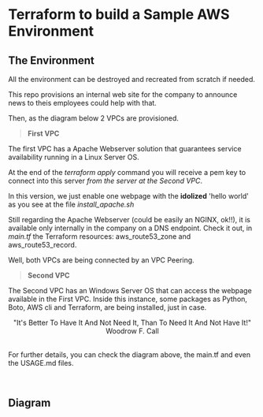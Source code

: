 # Terraform to build a Sample AWS Environment

## The Environment

All the environment can be destroyed and recreated from scratch if needed.

This repo provisions an internal web site for the company to announce news to theis employees could help with that.

Then, as the diagram below 2 VPCs are provisioned.

> **First VPC**

The first VPC has a Apache Webserver solution that guarantees service availability running in a Linux Server OS.

At the end of the *terraform apply* command you will receive a pem key to connect into this server _from the server at the Second VPC_. 

In this version, we just enable one webpage with the **idolized** 'hello world' as you see at the file *install_apache.sh*

Still regarding the Apache Webserver (could be easily an NGINX, ok!!), it is available only internally in the company on a DNS endpoint. Check it out, in *main.tf* the Terraform resources: aws_route53_zone and aws_route53_record.

Well, both VPCs are being connected by an VPC Peering. 

> **Second VPC**

The Second VPC has an Windows Server OS that can access the webpage available in the First VPC. Inside this instance, some packages as Python, Boto, AWS cli and Terraform, are being installed, just in case. 

<div align="center">"It's Better To Have It And Not Need It, Than To Need It And Not Have It!" <br> Woodrow F. Call </div>
<br>

For further details, you can check the diagram above, the main.tf and even the USAGE.md files.

<br>


## Diagram